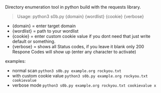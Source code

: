 Directory enumeration tool in python build with the requests library.

> Usage: python3 s0b.py {domain} {wordlist} {cookie} {verbose}
- {domain} = enter target domain 
- {wordlist} = path to your wordlist
- {cookie} = enter custom cookie value if you dont need that just write default or something.
- {verbose} = shows all Status codes, if you leave it blank only 200 Respone Codes will show up (enter any character to activate)

examples:

- normal scan 
  `python3 s0b.py example.org rockyou.txt`
- with custom cookie value
  `python3 s0b.py example.org rockyou.txt cookievalue`
- verbose mode
  `python3 s0b.py example.org rockyou.txt cookievalue x`  
